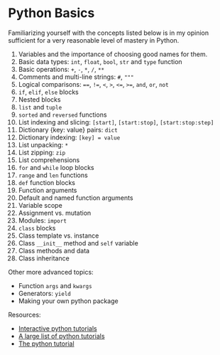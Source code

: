 # Python Basics
Familiarizing yourself with the concepts listed below is in my opinion sufficient for a very reasonable level of mastery in Python.

1. Variables and the importance of choosing good names for them.
2. Basic data types: `int`, `float`, `bool`, `str` and `type` function
3. Basic operations: `+`, `-`, `*`, `/`, `**`
4. Comments and multi-line strings: `#`, `"""`
5. Logical comparisons: `==`, `!=`, `<`, `>`, `<=`, `>=`, `and`, `or`, `not`
6. `if`, `elif`, `else` blocks
7. Nested blocks
8. `list` and `tuple`
9. `sorted` and `reversed` functions
10. List indexing and slicing: `[start]`, `[start:stop]`, `[start:stop:step]`
11. Dictionary {key: value} pairs: `dict`
12. Dictionary indexing: `[key] = value`
13. List unpacking: `*`
14. List zipping: `zip`
15. List comprehensions
16. `for` and `while` loop blocks
17. `range` and `len` functions
18. `def` function blocks
19. Function arguments
20. Default and named function arguments
21. Variable scope
22. Assignment vs. mutation
23. Modules: `import`
24. `class` blocks
25. Class template vs. instance
26. Class `__init__` method and `self` variable
27. Class methods and data
28. Class inheritance

Other more advanced topics:
- Function `args` and `kwargs`
- Generators: `yield`
- Making your own python package

Resources:
- [Interactive python tutorials](https://www.learnpython.org)
- [A large list of python tutorials](https://wiki.python.org/moin/BeginnersGuide/Programmers)
- [The python tutorial](https://docs.python.org/3/tutorial/index.html)
